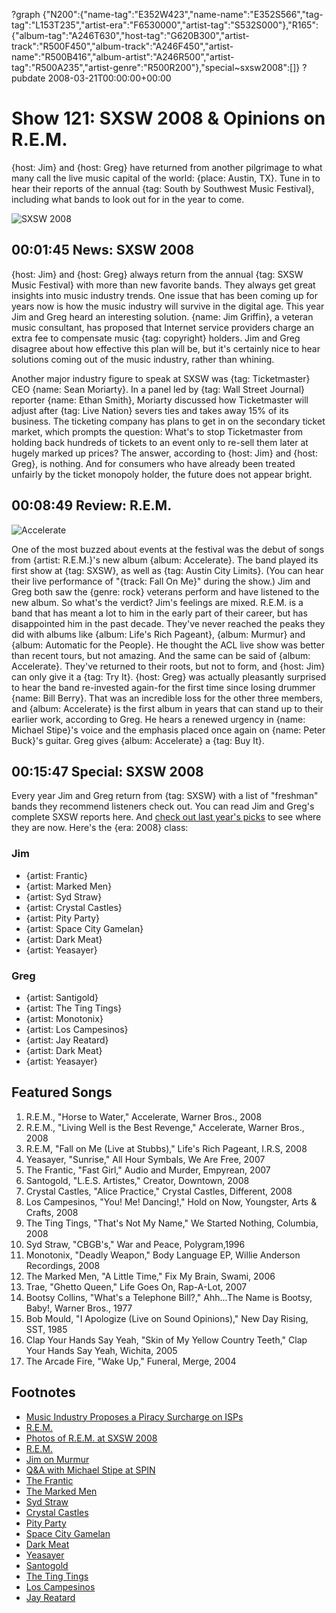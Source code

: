 ?graph {"N200":{"name-tag":"E352W423","name-name":"E352S566","tag-tag":"L153T235","artist-era":"F6530000","artist-tag":"S532S000"},"R165":{"album-tag":"A246T630","host-tag":"G620B300","artist-track":"R500F450","album-track":"A246F450","artist-name":"R500B416","album-artist":"A246R500","artist-tag":"R500A235","artist-genre":"R500R200"},"special~sxsw2008":[]}
?pubdate 2008-03-21T00:00:00+00:00

# Show 121: SXSW 2008 & Opinions on R.E.M.
{host: Jim} and {host: Greg} have returned from another pilgrimage to what many call the live music capital of the world: {place: Austin, TX}. Tune in to hear their reports of the annual {tag: South by Southwest Music Festival}, including what bands to look out for in the year to come.

![SXSW 2008](http://static.soundopinions.org/images/2008/sxsw_santogold.jpg)

## 00:01:45 News: SXSW 2008
{host: Jim} and {host: Greg} always return from the annual {tag: SXSW Music Festival} with more than new favorite bands. They always get great insights into music industry trends. One issue that has been coming up for years now is how the music industry will survive in the digital age. This year Jim and Greg heard an interesting solution. {name: Jim Griffin}, a veteran music consultant, has proposed that Internet service providers charge an extra fee to compensate music {tag: copyright} holders. Jim and Greg disagree about how effective this plan will be, but it's certainly nice to hear solutions coming out of the music industry, rather than whining.

Another major industry figure to speak at SXSW was {tag: Ticketmaster} CEO {name: Sean Moriarty}. In a panel led by {tag: Wall Street Journal} reporter {name: Ethan Smith}, Moriarty discussed how Ticketmaster will adjust after {tag: Live Nation} severs ties and takes away 15% of its business. The ticketing company has plans to get in on the secondary ticket market, which prompts the question: What's to stop Ticketmaster from holding back hundreds of tickets to an event only to re-sell them later at hugely marked up prices? The answer, according to {host: Jim} and {host: Greg}, is nothing. And for consumers who have already been treated unfairly by the ticket monopoly holder, the future does not appear bright.

## 00:08:49 Review: R.E.M.
![Accelerate](http://is2.mzstatic.com/image/thumb/Music69/v4/3c/4c/e3/3c4ce36a-2619-45c0-35c2-23a3b57e516e/source/600x600bb.jpg "311145/1095593740")

One of the most buzzed about events at the festival was the debut of songs from {artist: R.E.M.}'s new album {album: Accelerate}. The band played its first show at {tag: SXSW}, as well as {tag: Austin City Limits}. (You can hear their live performance of "{track: Fall On Me}" during the show.) Jim and Greg both saw the {genre: rock} veterans perform and have listened to the new album. So what's the verdict? Jim's feelings are mixed. R.E.M. is a band that has meant a lot to him in the early part of their career, but has disappointed him in the past decade. They've never reached the peaks they did with albums like {album: Life's Rich Pageant}, {album: Murmur} and {album: Automatic for the People}. He thought the ACL live show was better than recent tours, but not amazing. And the same can be said of {album: Accelerate}. They've returned to their roots, but not to form, and {host: Jim} can only give it a {tag: Try It}. {host: Greg} was actually pleasantly surprised to hear the band re-invested again-for the first time since losing drummer {name: Bill Berry}. That was an incredible loss for the other three members, and {album: Accelerate} is the first album in years that can stand up to their earlier work, according to Greg. He hears a renewed urgency in {name: Michael Stipe}'s voice and the emphasis placed once again on {name: Peter Buck}'s guitar. Greg gives {album: Accelerate} a {tag: Buy It}. 

## 00:15:47 Special: SXSW 2008
Every year Jim and Greg return from {tag: SXSW} with a list of "freshman" bands they recommend listeners check out. You can read Jim and Greg's complete SXSW reports here. And [check out last year's picks](/show/69/) to see where they are now. Here's the {era: 2008} class:

### Jim
- {artist: Frantic} 
- {artist: Marked Men}
- {artist: Syd Straw}
- {artist: Crystal Castles}
- {artist: Pity Party}
- {artist: Space City Gamelan}
- {artist: Dark Meat}
- {artist: Yeasayer}

### Greg
- {artist: Santigold}
- {artist: The Ting Tings}
- {artist: Monotonix}
- {artist: Los Campesinos}
- {artist: Jay Reatard}
- {artist: Dark Meat}
- {artist: Yeasayer}

## Featured Songs
1. R.E.M., "Horse to Water," Accelerate, Warner Bros., 2008
2. R.E.M., "Living Well is the Best Revenge," Accelerate, Warner Bros., 2008
3. R.E.M, "Fall on Me (Live at Stubbs)," Life's Rich Pageant, I.R.S, 2008
4. Yeasayer, "Sunrise," All Hour Symbals, We Are Free, 2007
5. The Frantic, "Fast Girl," Audio and Murder, Empyrean, 2007
6. Santogold, "L.E.S. Artistes," Creator, Downtown, 2008
7. Crystal Castles, "Alice Practice," Crystal Castles, Different, 2008
8. Los Campesinos, "You! Me! Dancing!," Hold on Now, Youngster, Arts & Crafts, 2008
9. The Ting Tings, "That's Not My Name," We Started Nothing, Columbia, 2008
10. Syd Straw, "CBGB's," War and Peace, Polygram,1996
11. Monotonix, "Deadly Weapon," Body Language EP, Willie Anderson Recordings, 2008
12. The Marked Men, "A Little Time," Fix My Brain, Swami, 2006
13. Trae, "Ghetto Queen," Life Goes On, Rap-A-Lot, 2007
14. Bootsy Collins, "What's a Telephone Bill?," Ahh...The Name is Bootsy, Baby!, Warner Bros., 1977
15. Bob Mould, "I Apologize (Live on Sound Opinions)," New Day Rising, SST, 1985
16. Clap Your Hands Say Yeah, "Skin of My Yellow Country Teeth," Clap Your Hands Say Yeah, Wichita, 2005 
17. The Arcade Fire, "Wake Up," Funeral, Merge, 2004

## Footnotes
- [Music Industry Proposes a Piracy Surcharge on ISPs](http://archive.wired.com/entertainment/music/news/2008/03/music_levy?currentPage=all)
- [R.E.M.](http://www.remhq.com/)
- [Photos of R.E.M. at SXSW 2008](http://www.npr.org/templates/story/story.php?storyId=88155007)
- [R.E.M.](http://www.allmusic.com/cg/amg.dll?p=amg&sql=11:09fexqtgld0e~T2)
- [Jim on Murmur](http://www.jimdero.com/News2001/GreatFeb24Murmur.htm)
- [Q&A with Michael Stipe at SPIN](http://www.spin.com/articles/qa-michael-stipe)
- [The Frantic](http://www.thefrantic.com/)
- [The Marked Men](http://www.myspace.com/themarkedmen)
- [Syd Straw](http://www.sydstraw.com/)
- [Crystal Castles](http://www.myspace.com/crystalcastles)
- [Pity Party](http://www.myspace.com/thepityparty)
- [Space City Gamelan](http://www.spacecitygamelan.org/)
- [Dark Meat](http://www.myspace.com/darkmeats)
- [Yeasayer](http://www.yeasayer.net/)
- [Santogold](http://www.myspace.com/santogold)
- [The Ting Tings](http://www.last.fm/music/The+Ting+Tings)
- [Los Campesinos](http://www.loscampesinos.com/)
- [Jay Reatard](http://www.myspace.com/jayreatard)
